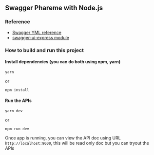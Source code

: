 ## Swagger Phareme with Node.js



### Reference
- [Swagger YML reference](https://swagger.io/docs/specification/2-0/basic-structure/)
- [swagger-ui-express module](https://www.npmjs.com/package/swagger-ui-express)

### How to build and run this project

#### Install dependencies (you can do both using npm, yarn)
```shell
yarn
```
or

```shell
npm install
```

#### Run the APIs
```shell
yarn dev
```
or

```shell
npm run dev
```


Once app is running, you can view the API doc using URL `http://localhost:9000`, this will be read only doc but you can tryout the APIs
